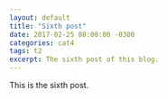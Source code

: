 ```yaml
---
layout: default
title: "Sixth post"
date: 2017-02-25 08:00:00 -0300
categories: cat4
tags: t2
excerpt: The sixth post of this blog.
---
```

This is the sixth post.
